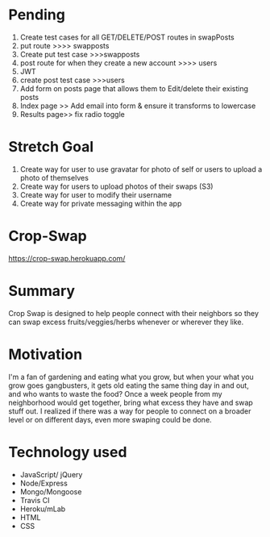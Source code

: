 # Pending
1. Create test cases for all GET/DELETE/POST routes in swapPosts
1. put route  >>>> swapposts
1. Create put test case >>>swapposts
1. post route for when they create a new account >>>> users
1. JWT
1. create post test case >>>users
1. Add form on posts page that allows them to Edit/delete their existing posts
1. Index page >> Add email into form & ensure it transforms to lowercase
1. Results page>> fix radio toggle


# Stretch Goal
1. Create way for user to use gravatar for photo of self or users to upload a
    photo of themselves
1. Create way for users to upload photos of their swaps (S3)
1. Create way for user to modify their username
1. Create way for private messaging within the app












# Crop-Swap
https://crop-swap.herokuapp.com/

# Summary
Crop Swap is designed to help people connect with their neighbors so they can swap excess fruits/veggies/herbs whenever or wherever they like.

# Motivation
I'm a fan of gardening and eating what you grow, but when your what you grow goes gangbusters, it gets old
eating the same thing day in and out, and who wants to waste the food? Once a week people from my neighborhood would get together, bring what excess they have and swap stuff out. I realized if there was a
way for people to connect on a broader level or on different days, even more swaping could be done.

# Technology used
* JavaScript/ jQuery
* Node/Express
* Mongo/Mongoose
* Travis CI
* Heroku/mLab
* HTML
* CSS
